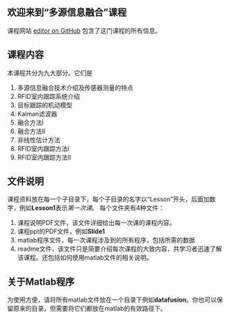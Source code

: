 ## 欢迎来到“多源信息融合”课程

课程网站 [editor on GitHub](https://github.com/Xue-boJin/data-fusion-for-indoor-tracking-by-RFID/edit/master/README.md) 包含了这门课程的所有信息。

## 课程内容
   本课程共分为九大部分。它们是

1. 多源信息融合技术介绍及传感器测量的特点
2. RFID室内跟踪系统介绍
3. 目标跟踪的机动模型
4. Kalman滤波器 
5. 融合方法I
6. 融合方法II
7. 非线性估计方法
8. RFID室内跟踪方法I
9. RFID室内跟踪方法II

## 文件说明 
 课程资料放在每一个子目录下，每个子目录的名字以“Lesson”开头，后面加数字，例如**Lesson1**表示*第一次课*。
 每个文件夹有4种文件：
 1. 课程说明PDF文件，该文件详细给出每一次课的课程内容。
 2. 课程ppt的PDF文件，例如**Slide1**
 2. matlab程序文件，每一次课程涉及到的所有程序，包括所需的数据
 3. readme文件，该文件只是简要介绍每次课程的大致内容，共学习者迅速了解该课程。还包括如何使用matlab文件的相关说明。

## 关于Matlab程序
为使用方便，请将所有matlab文件放在一个目录下例如**datafusion**。你也可以保留原来的目录，但需要将它们都放在matlab的有效路径下。
